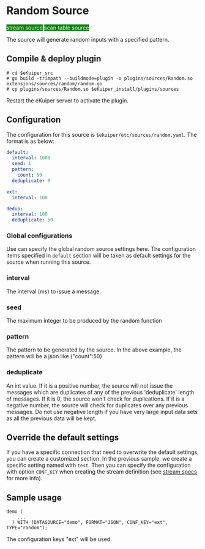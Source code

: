 # Random Source

<span style="background:green;color:white;">stream source</span>
<span style="background:green;color:white">scan table source</span>

The source will generate random inputs with a specified pattern.

## Compile & deploy plugin

```shell
# cd $eKuiper_src
# go build -trimpath --buildmode=plugin -o plugins/sources/Random.so extensions/sources/random/random.go
# cp plugins/sources/Random.so $eKuiper_install/plugins/sources
```

Restart the eKuiper server to activate the plugin.

## Configuration

The configuration for this source is `$ekuiper/etc/sources/random.yaml`. The format is as below:

```yaml
default:
  interval: 1000
  seed: 1
  pattern:
    count: 50
  deduplicate: 0

ext:
  interval: 100

dedup:
  interval: 100
  deduplicate: 50
```

### Global configurations

Use can specify the global random source settings here. The configuration items specified in `default` section will be taken as default settings for the source when running this source.

### interval

The interval (ms) to issue a message.

### seed

The maximum integer to be produced by the random function

### pattern

The pattern to be generated by the source. In the above example, the pattern will be a json like {"count":50}

### deduplicate

An int value. If it is a positive number, the source will not issue the messages which are duplicates of any of the previous 'deduplicate' length of messages. If it is 0, the source won't check for duplications. If it is a negative number, the source will check for duplicates over any previous messages. Do not use negative length if you have very large input data sets as all the previous data will be kept.

## Override the default settings

If you have a specific connection that need to overwrite the default settings, you can create a customized section. In the previous sample, we create a specific setting named with `test`.  Then you can specify the configuration with option `CONF_KEY` when creating the stream definition (see [stream specs](../../../sqls/streams.md) for more info).

## Sample usage

```text
demo (
    ...
  ) WITH (DATASOURCE="demo", FORMAT="JSON", CONF_KEY="ext", TYPE="random");
```

The configuration keys "ext" will be used.
